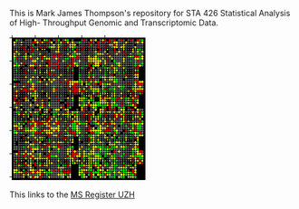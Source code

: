 This is Mark James Thompson's repository for STA 426 Statistical Analysis of High- Throughput Genomic and Transcriptomic Data.

<!-- Include an image; --> 
![An array of markers ](kegg_expression_fig1.gif)

<!-- Include a web link --> 
This links to the [MS Register UZH](https://www.dsi.uzh.ch/de/projects/multiple-sklerose.html)